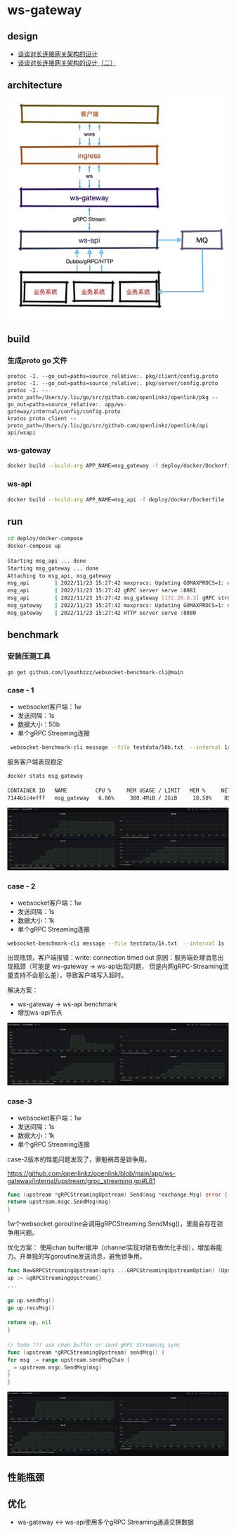 # ws-gateway

## design

- [谈谈对长连接网关架构的设计](https://younman.com/2022/11/10/%E8%B0%88%E8%B0%88%E5%AF%B9%E9%95%BF%E8%BF%9E%E6%8E%A5%E7%BD%91%E5%85%B3%E6%9E%B6%E6%9E%84%E7%9A%84%E8%AE%BE%E8%AE%A1/)
- [谈谈对长连接网关架构的设计（二）](https://younman.com/2022/11/24/%E8%B0%88%E8%B0%88%E5%AF%B9%E9%95%BF%E8%BF%9E%E6%8E%A5%E7%BD%91%E5%85%B3%E6%9E%B6%E6%9E%84%E7%9A%84%E8%AE%BE%E8%AE%A1%EF%BC%88%E4%BA%8C%EF%BC%89/)

## architecture

![架构图.png](docs/architecture.png)

## build

### 生成proto go 文件

```
protoc -I. --go_out=paths=source_relative:. pkg/client/config.proto
protoc -I. --go_out=paths=source_relative:. pkg/server/config.proto
protoc -I. --proto_path=/Users/y.liu/go/src/github.com/openlinkz/openlink/pkg --go_out=paths=source_relative:. app/ws-gateway/internal/config/config.proto
kratos proto client --proto_path=/Users/y.liu/go/src/github.com/openlinkz/openlink/api api/wsapi
```

### ws-gateway

```bash
docker build --build-arg APP_NAME=msg_gateway -f deploy/docker/Dockerfile -t msg_gateway .
```

### ws-api

```bash
docker build --build-arg APP_NAME=msg_api -f deploy/docker/Dockerfile -t msg_api .
```

## run

```bash
cd deploy/docker-compose
docker-compose up

Starting msg_api ... done
Starting msg_gateway ... done
Attaching to msg_api, msg_gateway
msg_api        | 2022/11/23 15:27:42 maxprocs: Updating GOMAXPROCS=1: determined from CPU quota
msg_api        | 2022/11/23 15:27:42 gRPC server serve :8081
msg_api        | 2022/11/23 15:27:42 msg_gateway [172.20.0.3] gRPC streaming connect
msg_gateway    | 2022/11/23 15:27:42 maxprocs: Updating GOMAXPROCS=1: determined from CPU quota
msg_gateway    | 2022/11/23 15:27:42 HTTP server serve :8080

```

## benchmark

### 安装压测工具

```bash
go get github.com/lyouthzzz/websocket-benchmark-cli@main
```

### case - 1

- websocket客户端：1w
- 发送间隔：1s
- 数据大小：50b
- 单个gRPC Streaming连接

```bash
 websocket-benchmark-cli message --file testdata/50b.txt  --interval 1s --times 10000 --user 10000 --host 127.0.0.1:8080 --path /msg_gateway/ws
```

服务客户端表现稳定

```bash
docker stats msg_gateway

CONTAINER ID   NAME         CPU %     MEM USAGE / LIMIT   MEM %     NET I/O         BLOCK I/O   PIDS
7144b1c4efff   msg_gateway   6.86%     380.4MiB / 2GiB     18.58%    854MB / 593MB   0B / 0B     6
```

![统计图.png](docs/benchmark-50b.png)

### case - 2

- websocket客户端：1w
- 发送间隔：1s
- 数据大小：1k
- 单个gRPC Streaming连接

```bash
websocket-benchmark-cli message --file testdata/1k.txt  --interval 1s --times 10000 --user 10000 --host 127.0.0.1:8080 --path /msg_gateway/ws
```

出现瓶颈，客户端报错：write: connection timed out 原因：服务端处理消息出现瓶颈（可能是 ws-gateway -> ws-api出现问题，
但是内网gRPC-Streaming流量支持不会那么差），导致客户端写入超时。

解决方案：

- ws-gateway -> ws-api benchmark
- 增加ws-api节点

![统计图.png](docs/benchmark-1k.png)

### case-3

- websocket客户端：1w
- 发送间隔：1s
- 数据大小：1k
- 单个gRPC Streaming连接

case-2版本的性能问题发现了，罪魁祸首是锁争用。

https://github.com/openlinkz/openlink/blob/main/app/ws-gateway/internal/upstream/grpc_streaming.go#L81

```go
func (upstream *gRPCStreamingUpstream) Send(msg *exchange.Msg) error {
return upstream.msgc.SendMsg(msg)
}
```

1w个websocket goroutine会调用gRPCStreaming.SendMsg()，里面会存在锁争用问题。

优化方案：
使用chan buffer缓冲（channel实现对锁有做优化手段），增加吞能力。开单独的写goroutine发送消息，避免锁争用。

```go
func NewGRPCStreamingUpstream(opts ...GRPCStreamingUpstreamOption) (Upstream, error) {
up := &gRPCStreamingUpstream{}
...

go up.sendMsg()
go up.recvMsg()

return up, nil
}

// todo ??? use chan buffer or send gRPC Streaming sync
func (upstream *gRPCStreamingUpstream) sendMsg() {
for msg := range upstream.sendMsgChan {
_ = upstream.msgc.SendMsg(msg)
}
}
```

![统计图.png](docs/benchmark-1k-2.png)

## 性能瓶颈

## 优化

- ws-gateway <-> ws-api使用多个gRPC Streaming通道交换数据
